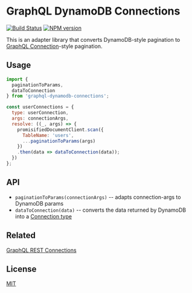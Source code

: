 # GraphQL DynamoDB Connections
[![Build Status](https://secure.travis-ci.org/dowjones/graphql-dynamodb-connections.png)](http://travis-ci.org/dowjones/graphql-dynamodb-connections) [![NPM version](https://badge.fury.io/js/graphql-dynamodb-connections.svg)](http://badge.fury.io/js/graphql-dynamodb-connections)

This is an adapter library that converts DynamoDB-style pagination to
[GraphQL Connection](https://facebook.github.io/relay/graphql/connections.htm)-style pagination.


## Usage

```js
import {
  paginationToParams,
  dataToConnection
} from 'graphql-dynamodb-connections';

const userConnections = {
  type: userConnection,
  args: connectionArgs,
  resolve: ((_, args) => {
    promisifiedDocumentClient.scan({
      TableName: 'users',
      ...paginationToParams(args)
    })
    .then(data => dataToConnection(data));
  })
};
```

## API

  - `paginationToParams(connectionArgs)` -- adapts connection-args to DynamoDB params
  - `dataToConnection(data)` -- converts the data returned by DynamoDB into a [Connection type](https://facebook.github.io/relay/graphql/connections.htm#sec-Connection-Types)


## Related

[GraphQL REST Connections](https://github.com/dowjones/graphql-rest-connections)


## License

[MIT](/LICENSE)
